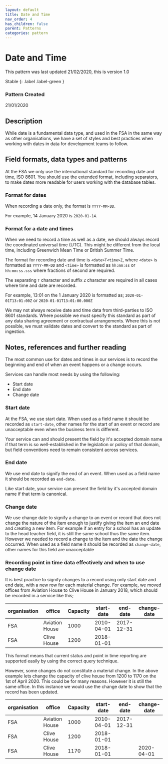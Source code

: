 ```yaml
---
layout: default
title: Date and Time
nav_order: 4
has_children: false
parent: Patterns
categories: pattern
---
```


# Date and Time

This pattern was last updated 21/02/2020, this is version 1.0

Stable
{: .label .label-green }

### Pattern Created
21/01/2020

## Description

While date is a fundamental data type, and used in the FSA in the same way as other organisations, we have a set of styles and best practices when working with dates in data for development teams to follow.

## Field formats, data types and patterns

At the FSA we only use the international standard for recording date and time, ISO 8601. You should use the extended format, including separators, to make dates more readable for users working with the database tables.

### Format for dates

When recording a date only, the format is `YYYY-MM-DD`.

For example, 14 January 2020 is `2020-01-14`.

### Format for a date and times

When we need to record a time as well as a date, we should always record the coordinated universal time (UTC). This might be different from the local time, including Greenwich Mean Time or British Summer Time.

The format for recording date and time is `<date>T<time>Z`, where `<date>` is formatted as `YYYY-MM-DD` and `<time>` is formatted as `hh:mm:ss` or `hh:mm:ss.sss` where fractions of second are required.

The separating `T` character and suffix `Z` character are required in all cases where time and date are recorded.

For example, 13:01 on the 1 January 2020 is formatted as; `2020-01-01T13:01:00Z` or `2020-01-01T13:01:00.000Z`

We may not always receive date and time data from third-parties to ISO 8601 standards. Where possible we must specify this standard as part of any data sharing agreement or contractual arrangements. Where this is not possible, we must validate dates and convert to the standard as part of ingestion.

## Notes, references and further reading

The most common use for dates and times in our services is to record the beginning and end of when an event happens or a change occurs.

Services can handle most needs by using the following:

-   Start date
-   End date
-   Change date

### Start date
At the FSA, we use start date. When used as a field name it should be recorded as `start-date`, other names for the start of an event or record are unacceptable even when the business term is different.

Your service can and should present the field by it's accepted domain name if that term is so well-established in the legislation or policy of that domain, but field conventions need to remain consistent across services.

### End date
We use end date to signify the end of an event. When used as a field name it should be recorded as `end-date`.

Like start date, your service can present the field by it's accepted domain name if that term is canonical.

### Change date
We use change date to signify a change to an event or record that does not change the nature of the item enough to justify giving the item an end date and creating a new item. For example if an entry for a school has an update to the head teacher field, it is still the same school thus the same item. However we needed to record a change to the item and the date the change occurred. When used as a field name it should be recorded as `change-date`, other names for this field are unacceptable


### Recording point in time data effectively and when to use change date

It is best practice to signify changes to a record using only start date and end date, with a new row for each material change. For example, we moved offices from Aviation House to Clive House in January 2018, which should be recorded in a service like this;

| organisation | office | Capacity | start-date | end-date | change-date |
|--------------|--------|----------|------------|----------|-------------|
| FSA | Aviation House | 1000 | 2010-04-01 | 2017-12-31 ||
| FSA | Clive House | 1200 | 2018-01-01 |||

This format means that current status and point in time reporting are supported easily by using the correct query technique.

However, some changes do not constitute a material change. In the above example lets change the capacity of clive house from 1200 to 1170 on the 1st of April 2020. This could be for many reasons. However it is still the same office. In this instance we would use the change date to show that the record has been updated.

| organisation | office | Capacity | start-date | end-date | change-date |
|--------------|--------|----------|------------|----------|-------------|
| FSA | Aviation House | 1000 | 2010-04-01 | 2017-12-31 ||
| FSA | Clive House | 1200 | 2018-01-01 |||
| FSA | Clive House | 1170 | 2018-01-01 || 2020-04-01 |
